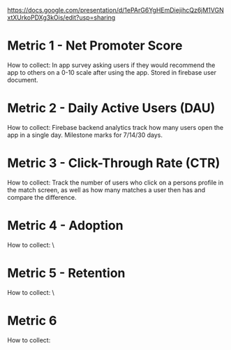 https://docs.google.com/presentation/d/1ePArG6YgHEmDiejihcQz6jM1VGNxtXUrkoPDXg3kOis/edit?usp=sharing


# Metric 1 - Net Promoter Score
How to collect:  In app survey asking users if they would recommend the app to others on a 0-10 scale after using the app. Stored in firebase user document. 
# Metric 2 - Daily Active Users (DAU)
How to collect:  Firebase backend analytics track how many users open the app in a single day. Milestone marks for 7/14/30 days.
# Metric 3 - Click-Through Rate (CTR)
How to collect:  Track the number of users who click on a persons profile in the match screen, as well as how many matches a user then has and compare the difference.
# Metric 4 - Adoption
How to collect:  \
# Metric 5 - Retention
How to collect:  \
# Metric 6 
How to collect: 
